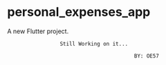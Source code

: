 # personal_expenses_app

A new Flutter project.

                     Still Working on it...

                                             BY: OE57


